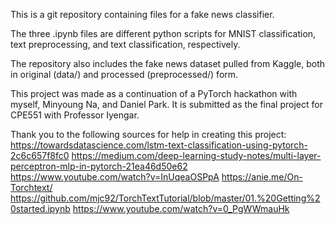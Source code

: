 This is a git repository containing files for a fake news classifier.

The three .ipynb files are different python scripts for MNIST classification, text preprocessing, and text classification, respectively.

The repository also includes the fake news dataset pulled from Kaggle, both in original (data/) and processed (preprocessed/) form.

This project was made as a continuation of a PyTorch hackathon with myself, Minyoung Na, and Daniel Park. It is submitted as the final project for CPE551 with Professor Iyengar.

Thank you to the following sources for help in creating this project:
https://towardsdatascience.com/lstm-text-classification-using-pytorch-2c6c657f8fc0
https://medium.com/deep-learning-study-notes/multi-layer-perceptron-mlp-in-pytorch-21ea46d50e62
https://www.youtube.com/watch?v=InUqeaOSPpA
https://anie.me/On-Torchtext/
https://github.com/mjc92/TorchTextTutorial/blob/master/01.%20Getting%20started.ipynb
https://www.youtube.com/watch?v=0_PgWWmauHk
